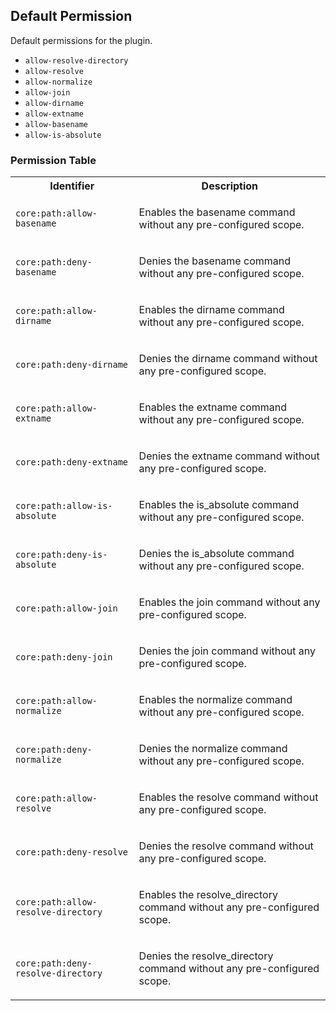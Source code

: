 ## Default Permission

Default permissions for the plugin.

- `allow-resolve-directory`
- `allow-resolve`
- `allow-normalize`
- `allow-join`
- `allow-dirname`
- `allow-extname`
- `allow-basename`
- `allow-is-absolute`

### Permission Table 

<table>
<tr>
<th>Identifier</th>
<th>Description</th>
</tr>


<tr>
<td>

`core:path:allow-basename`

</td>
<td>

Enables the basename command without any pre-configured scope.

</td>
</tr>

<tr>
<td>

`core:path:deny-basename`

</td>
<td>

Denies the basename command without any pre-configured scope.

</td>
</tr>

<tr>
<td>

`core:path:allow-dirname`

</td>
<td>

Enables the dirname command without any pre-configured scope.

</td>
</tr>

<tr>
<td>

`core:path:deny-dirname`

</td>
<td>

Denies the dirname command without any pre-configured scope.

</td>
</tr>

<tr>
<td>

`core:path:allow-extname`

</td>
<td>

Enables the extname command without any pre-configured scope.

</td>
</tr>

<tr>
<td>

`core:path:deny-extname`

</td>
<td>

Denies the extname command without any pre-configured scope.

</td>
</tr>

<tr>
<td>

`core:path:allow-is-absolute`

</td>
<td>

Enables the is_absolute command without any pre-configured scope.

</td>
</tr>

<tr>
<td>

`core:path:deny-is-absolute`

</td>
<td>

Denies the is_absolute command without any pre-configured scope.

</td>
</tr>

<tr>
<td>

`core:path:allow-join`

</td>
<td>

Enables the join command without any pre-configured scope.

</td>
</tr>

<tr>
<td>

`core:path:deny-join`

</td>
<td>

Denies the join command without any pre-configured scope.

</td>
</tr>

<tr>
<td>

`core:path:allow-normalize`

</td>
<td>

Enables the normalize command without any pre-configured scope.

</td>
</tr>

<tr>
<td>

`core:path:deny-normalize`

</td>
<td>

Denies the normalize command without any pre-configured scope.

</td>
</tr>

<tr>
<td>

`core:path:allow-resolve`

</td>
<td>

Enables the resolve command without any pre-configured scope.

</td>
</tr>

<tr>
<td>

`core:path:deny-resolve`

</td>
<td>

Denies the resolve command without any pre-configured scope.

</td>
</tr>

<tr>
<td>

`core:path:allow-resolve-directory`

</td>
<td>

Enables the resolve_directory command without any pre-configured scope.

</td>
</tr>

<tr>
<td>

`core:path:deny-resolve-directory`

</td>
<td>

Denies the resolve_directory command without any pre-configured scope.

</td>
</tr>
</table>
